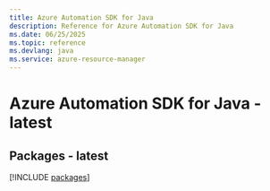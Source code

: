 ```yaml
---
title: Azure Automation SDK for Java
description: Reference for Azure Automation SDK for Java
ms.date: 06/25/2025
ms.topic: reference
ms.devlang: java
ms.service: azure-resource-manager
---
```

# Azure Automation SDK for Java - latest
## Packages - latest
[!INCLUDE [packages](automation-index.md)]